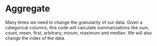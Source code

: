 # Aggregate
Many times we need to change the granularity of our data. Given a categorical columns, this code will calculate summarizations like sum, count, mean, first, arbitrary, minum, maximum and median. We will also change the index of the data.
